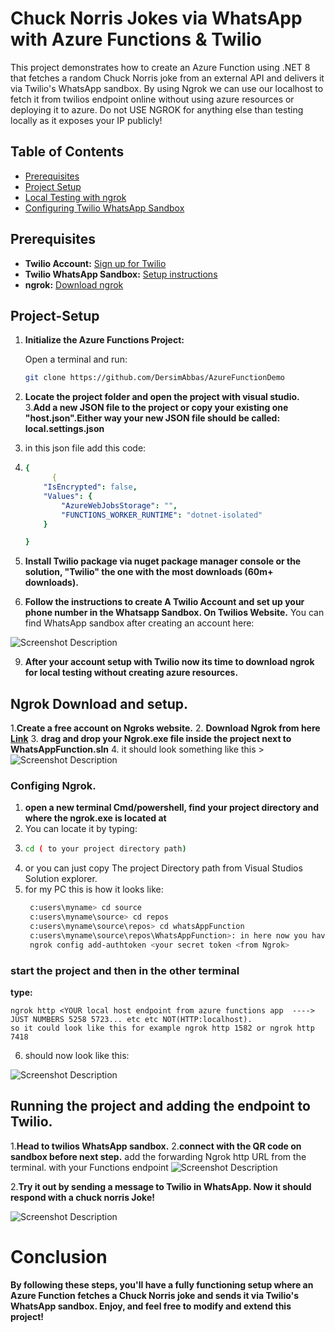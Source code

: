 # Chuck Norris Jokes via WhatsApp with Azure Functions & Twilio

This project demonstrates how to create an Azure Function using .NET 8 that fetches a random Chuck Norris joke from an external API and delivers it via Twilio's WhatsApp sandbox.
By using Ngrok we can use our localhost to fetch it from twilios endpoint online without using azure resources or deploying it to azure. Do not USE NGROK for anything else than testing locally as it exposes your IP publicly!
## Table of Contents
- [Prerequisites](##prerequisites)
- [Project Setup](#project-setup)
- [Local Testing with ngrok](#local-testing-with-ngrok)
- [Configuring Twilio WhatsApp Sandbox](#configuring-twilio-whatsapp-sandbox)


## Prerequisites

- **Twilio Account:** [Sign up for Twilio](https://www.twilio.com/try-twilio)
- **Twilio WhatsApp Sandbox:** [Setup instructions](https://console.twilio.com/us1/develop/sms/try-it-out/whatsapp-learn?frameUrl=%2Fconsole%2Fsms%2Fwhatsapp%2Flearn%3Fx-target-region%3Dus1)
- **ngrok:** [Download ngrok](https://ngrok.com/download)

## Project-Setup

1. **Initialize the Azure Functions Project:**

   Open a terminal and run:
   ```bash
   git clone https://github.com/DersimAbbas/AzureFunctionDemo

2. **Locate the project folder and open the project with visual studio.**
3.**Add a new JSON file to the project or copy your existing one "host.json".Either way your new JSON file should be called: local.settings.json**
4. in this json file add this code:
6. ```yaml
   {
         {
       "IsEncrypted": false,
       "Values": {
           "AzureWebJobsStorage": "",
           "FUNCTIONS_WORKER_RUNTIME": "dotnet-isolated"
       }

   }
   

7. **Install Twilio package via nuget package manager console or the solution, "Twilio" the one with the most downloads (60m+ downloads).**
8. **Follow the instructions to create A Twilio Account and set up your phone number in the Whatsapp Sandbox. On Twilios Website.**
You can find WhatsApp sandbox after creating an account here:
<img src="https://i.gyazo.com/d3576a6736f2cb011653774f788509e2.png" alt="Screenshot Description">

9. **After your account setup with Twilio now its time to download ngrok for local testing without creating azure resources.**

## Ngrok Download and setup.
1.**Create a free account on Ngroks website.**
2. **Download Ngrok from here [Link](https://ngrok.com/downloads/windows?tab=download)**
3. **drag and drop your Ngrok.exe file inside the project next to WhatsAppFunction.sln**
4. it should look something like this > <img src="https://i.gyazo.com/e6e4da876cbeafcd3f533a7899525136.png" alt="Screenshot Description">

### Configing Ngrok.
1. **open a new terminal Cmd/powershell, find your project directory and where the ngrok.exe is located at**
2. You can locate it by typing:
3. ```bash
   cd ( to your project directory path)
5. or you can just copy The project Directory path from Visual Studios Solution explorer.
6. for my PC this is how it looks like:
   ```bash
    c:users\myname> cd source
    c:users\myname\source> cd repos
    c:users\myname\source\repos> cd whatsAppFunction
    c:users\myname\source\repos\WhatsAppFunction>: in here now you have to add auth token by copying the command from the download page and paste it in.
    ngrok config add-authtoken <your secret token <from Ngrok>

### start the project and then in  the other terminal
  **type:**    
 
    ngrok http <YOUR local host endpoint from azure functions app  ----> JUST NUMBERS 5258 5723... etc etc NOT(HTTP:localhost).
    so it could look like this for example ngrok http 1582 or ngrok http 7418

6. should now look like this:
<img src="https://i.gyazo.com/90447f6e26262bf815ed4f3311fba3a8.png" alt="Screenshot Description">
      
## Running the project and adding the endpoint to Twilio.
1.**Head to twilios WhatsApp sandbox.**
2.**connect with the QR code on sandbox before next step.**
add the forwarding Ngrok http URL from the terminal. with your Functions endpoint
<img src="https://i.gyazo.com/eaa6e72e7b6e413f538fc1902b19d3a7.png" alt="Screenshot Description">

2.**Try it out by sending a message to Twilio in WhatsApp. Now it should respond with a chuck norris Joke!**

<img src="https://i.gyazo.com/bc1303fce537affddc35c669bf85ef86.png" alt="Screenshot Description">

# Conclusion
**By following these steps, you'll have a fully functioning setup where an Azure Function fetches a Chuck Norris joke and sends it via Twilio's WhatsApp sandbox. Enjoy, and feel free to modify and extend this project!**
